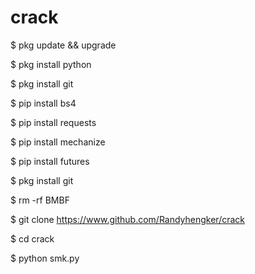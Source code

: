 # crack


$ pkg update && upgrade

$ pkg install python

$ pkg install git

$ pip install bs4

$ pip install requests

$ pip install mechanize

$ pip install futures

$ pkg install git

$ rm -rf BMBF

$ git clone https://www.github.com/Randyhengker/crack

$ cd crack

$ python smk.py
